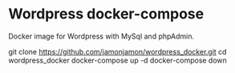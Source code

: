 # Wordpress docker-compose

Docker image for Wordpress with MySql and  phpAdmin.

git clone https://github.com/jamonjamon/wordpress_docker.git
cd wordpress_docker
docker-compose up -d
docker-compose down

